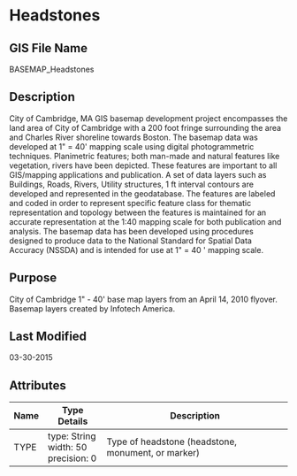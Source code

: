 # Headstones
## GIS File Name
BASEMAP_Headstones
## Description
<DIV STYLE="text-align:Left;"><DIV><DIV><P><SPAN><SPAN>City of Cambridge, MA GIS basemap development project encompasses the land area of City of Cambridge with a 200 foot fringe surrounding the area and Charles River shoreline towards Boston. The basemap data was developed at 1" = 40' mapping scale using digital photogrammetric techniques. Planimetric features; both man-made and natural features like vegetation, rivers have been depicted. These features are important to all GIS/mapping applications and publication. A set of data layers such as Buildings, Roads, Rivers, Utility structures, 1 ft interval contours are developed and represented in the geodatabase. The features are labeled and coded in order to represent specific feature class for thematic representation and topology between the features is maintained for an accurate representation at the 1:40 mapping scale for both publication and analysis. The basemap data has been developed using procedures designed to produce data to the National Standard for Spatial Data Accuracy (NSSDA) and is intended for use at 1" = 40 ' mapping scale.</SPAN></SPAN></P></DIV></DIV></DIV>

## Purpose
City of Cambridge 1" - 40' base map layers from an April 14, 2010 flyover. Basemap layers created by Infotech America.
## Last Modified
03-30-2015
## Attributes
|Name|Type Details|Description|
|----|------------|-----------|
|TYPE|type: String<br/>width: 50<br/>precision: 0|Type of headstone (headstone, monument, or marker)|
